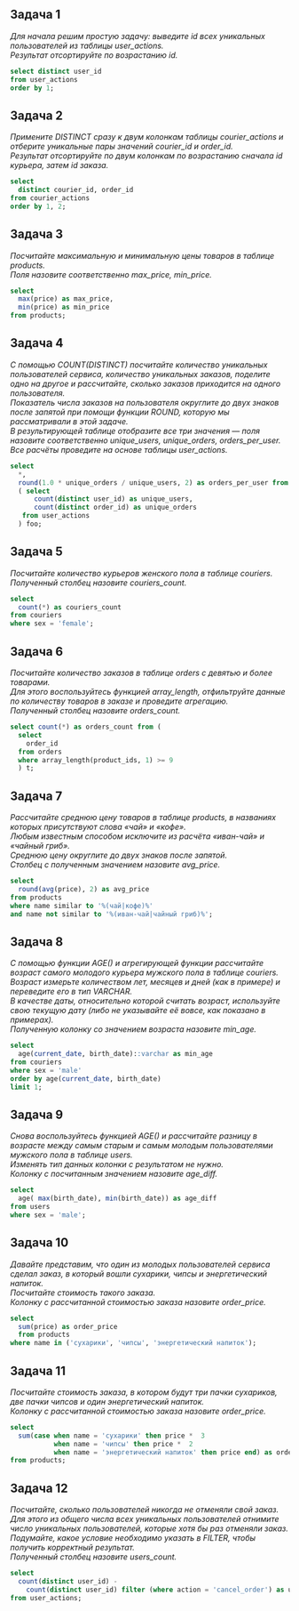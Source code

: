 ## Задача 1

*Для начала решим простую задачу: выведите id всех уникальных пользователей из таблицы user_actions.*  
*Результат отсортируйте по возрастанию id.*

```sql
select distinct user_id 
from user_actions
order by 1;
```

## Задача 2

*Примените DISTINCT сразу к двум колонкам таблицы courier_actions и отберите уникальные пары значений courier_id и order_id.*  
*Результат отсортируйте по двум колонкам по возрастанию сначала id курьера, затем id заказа.*

```sql
select 
  distinct courier_id, order_id
from courier_actions
order by 1, 2;
```

## Задача 3

*Посчитайте максимальную и минимальную цены товаров в таблице products.*  
*Поля назовите соответственно max_price, min_price.*

```sql
select
  max(price) as max_price,
  min(price) as min_price
from products;
```

## Задача 4

*С помощью COUNT(DISTINCT) посчитайте количество уникальных пользователей сервиса, количество уникальных заказов, поделите одно на другое и рассчитайте, сколько заказов приходится на одного пользователя.*  
*Показатель числа заказов на пользователя округлите до двух знаков после запятой при помощи функции ROUND, которую мы рассматривали в этой задаче.*  
*В результирующей таблице отобразите все три значения — поля назовите соответственно unique_users, unique_orders, orders_per_user.*  
*Все расчёты проведите на основе таблицы user_actions.*

```sql
select 
  *, 
  round(1.0 * unique_orders / unique_users, 2) as orders_per_user from 
  ( select
      count(distinct user_id) as unique_users,
      count(distinct order_id) as unique_orders
   from user_actions
  ) foo;
```

## Задача 5

*Посчитайте количество курьеров женского пола в таблице couriers.*  
*Полученный столбец назовите couriers_count.*

```sql
select 
  count(*) as couriers_count 
from couriers
where sex = 'female';
```

## Задача 6

*Посчитайте количество заказов в таблице orders с девятью и более товарами.*  
*Для этого воспользуйтесь функцией array_length, отфильтруйте данные по количеству товаров в заказе и проведите агрегацию.*  
*Полученный столбец назовите orders_count.*

```sql
select count(*) as orders_count from (
  select 
    order_id
  from orders
  where array_length(product_ids, 1) >= 9
  ) t;
```

## Задача 7

*Рассчитайте среднюю цену товаров в таблице products, в названиях которых присутствуют слова «чай» и «кофе».*  
*Любым известным способом исключите из расчёта «иван-чай» и «чайный гриб».*  
*Среднюю цену округлите до двух знаков после запятой.*  
*Столбец с полученным значением назовите avg_price.*

```sql
select 
  round(avg(price), 2) as avg_price 
from products
where name similar to '%(чай|кофе)%'
and name not similar to '%(иван-чай|чайный гриб)%';
```

## Задача 8

*С помощью функции AGE() и агрегирующей функции рассчитайте возраст самого молодого курьера мужского пола в таблице couriers.*  
*Возраст измерьте количеством лет, месяцев и дней (как в примере) и переведите его в тип VARCHAR.*  
*В качестве даты, относительно которой считать возраст, используйте свою текущую дату (либо не указывайте её вовсе, как показано в примерах).*  
*Полученную колонку со значением возраста назовите min_age.*

```sql
select 
  age(current_date, birth_date)::varchar as min_age 
from couriers
where sex = 'male'
order by age(current_date, birth_date)
limit 1;
```

## Задача 9

*Снова воспользуйтесь функцией AGE() и рассчитайте разницу в возрасте между самым старым и самым молодым пользователями мужского пола в таблице users.*  
*Изменять тип данных колонки с результатом не нужно.*  
*Колонку с посчитанным значением назовите age_diff.*

```sql
select 
  age( max(birth_date), min(birth_date)) as age_diff 
from users
where sex = 'male';
```

## Задача 10

*Давайте представим, что один из молодых пользователей сервиса сделал заказ, в который вошли сухарики, чипсы и энергетический напиток.*  
*Посчитайте стоимость такого заказа.*  
*Колонку с рассчитанной стоимостью заказа назовите order_price.*

```sql
select 
  sum(price) as order_price 
  from products
where name in ('сухарики', 'чипсы', 'энергетический напиток');
```

## Задача 11

*Посчитайте стоимость заказа, в котором будут три пачки сухариков, две пачки чипсов и один энергетический напиток.*  
*Колонку с рассчитанной стоимостью заказа назовите order_price.*

```sql
select 
  sum(case when name = 'сухарики' then price *  3
           when name = 'чипсы' then price *  2
           when name = 'энергетический напиток' then price end) as order_price
from products;
```

## Задача 12

*Посчитайте, сколько пользователей никогда не отменяли свой заказ.*  
*Для этого из общего числа всех уникальных пользователей отнимите число уникальных пользователей, которые хотя бы раз отменяли заказ.*  
*Подумайте, какое условие необходимо указать в FILTER, чтобы получить корректный результат.*  
*Полученный столбец назовите users_count.*

```sql
select
  count(distinct user_id) - 
    count(distinct user_id) filter (where action = 'cancel_order') as users_count
from user_actions;
```